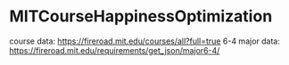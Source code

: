 # MITCourseHappinessOptimization
course data: https://fireroad.mit.edu/courses/all?full=true 
6-4 major data: https://fireroad.mit.edu/requirements/get_json/major6-4/
